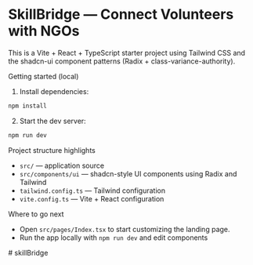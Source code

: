 # SkillBridge — Connect Volunteers with NGOs

This is a Vite + React + TypeScript starter project using Tailwind CSS and the shadcn-ui component patterns (Radix + class-variance-authority).

Getting started (local)

1. Install dependencies:

```powershell
npm install
```

2. Start the dev server:

```powershell
npm run dev
```

Project structure highlights

- `src/` — application source
- `src/components/ui` — shadcn-style UI components using Radix and Tailwind
- `tailwind.config.ts` — Tailwind configuration
- `vite.config.ts` — Vite + React configuration

Where to go next

- Open `src/pages/Index.tsx` to start customizing the landing page.
- Run the app locally with `npm run dev` and edit components 


#   s k i l l B r i d g e  
 